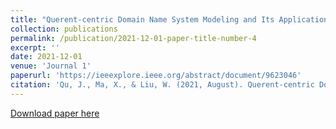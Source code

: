 ```yaml
---
title: "Querent-centric Domain Name System Modeling and Its Application in Passive Software Discovery."
collection: publications
permalink: /publication/2021-12-01-paper-title-number-4
excerpt: ''
date: 2021-12-01
venue: 'Journal 1'
paperurl: 'https://ieeexplore.ieee.org/abstract/document/9623046'
citation: 'Qu, J., Ma, X., & Liu, W. (2021, August). Querent-centric Domain Name System Modeling and Its Application in Passive Software Discovery. In 2021 8th International Conference on Dependable Systems and Their Applications (DSA) (pp. 152-160). IEEE.'
---
```


[Download paper here](https://ieeexplore.ieee.org/abstract/document/9623046)


